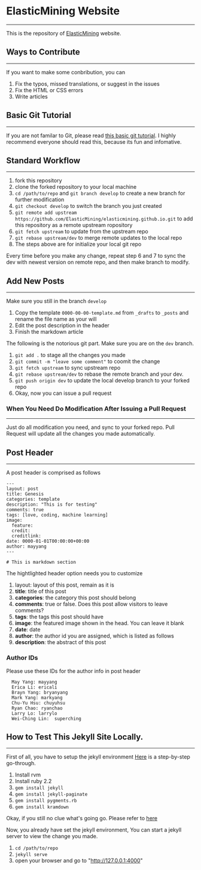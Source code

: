 # ElasticMining Website
----

This is the repository of [ElasticMining](http://www.elasticmining.com) website.

## Ways to Contribute
----
If you want to make some conbribution, you can

1. Fix the typos, missed translations, or suggest in the issues
2. Fix the HTML or CSS errors
3. Write articles


## Basic Git Tutorial
----
If you are not familar to Git, please read [this basic git tutorial](http://www.slideshare.net/pokaichang72/git-42427674).
I highly recommend everyone should read this, because its fun and infomative.

## Standard Workflow
----
1. fork this repository
2. clone the forked repository to your local machine
3. `cd /path/to/repo` and `git branch develop` to create a new branch for further modification
4. `git checkout develop` to switch the branch you just created
5. `git remote add upstream https://github.com/ElasticMining/elasticmining.github.io.git` to add this repository as a remote upstream ropository
6. `git fetch upstream` to update from the upstream repo
7. `git rebase upstream/dev` to merge remote updates to the local repo 
8. The steps above are for initialize your local git repo

Every time before you make any change, repeat step 6 and  7 to sync the dev with newest version on remote repo, and then make branch to modify.


## Add New Posts
-----
Make sure you still in the branch `develop`

1. Copy the template `0000-00-00-template.md` from `_drafts` to `_posts` and rename the file name as your will
2. Edit the post description in the header
3. Finish the markdown article


The following is the notorious git part.
Make sure you are on the `dev` branch.
1. `git add .` to stage all the changes you made
2. `git commit -m "leave some comment"` to coomit the change
3. `git fetch upstream` to sync upstream repo
4. `git rebase upstream/dev` to rebase the remote branch and your dev.
5. `git push origin dev` to update the local develop branch to your forked repo
6. Okay, now you can issue a pull request


### When You Need Do Modification After Issuing a Pull Request
-----

Just do all modification you need, and sync to your forked repo.
Pull Request will update all the changes you made automatically.


## Post Header
-----

A post header is comprised as follows

```
---
layout: post
title: Genesis
categories: template
description: "This is for testing"
comments: true
tags: [love, coding, machine learning]
image:
  feature:
  credit: 
  creditlink: 
date: 0000-01-01T00:00:00+00:00
author: mayyang
---

# This is markdown section
```
The hightlighted header option needs you to customize

1. layout: layout of this post, remain as it is
2. **title**: title of this post
3. **categories**: the category this post should belong
4. **comments**: true or false. Does this post allow visitors to leave comments?
5. **tags**: the tags this post should have
6. **image**: the featured image shown in the head. You can leave it blank
7. **date**: date
8. **author**: the author id you are assigned, which is listed as follows
9. **description**: the abstract of this post

### Author IDs
Please use these IDs for the author info in post header

```
  May Yang: mayyang
  Erica Li: ericali
  Brayn Yang: bryanyang
  Mark Yang: markyang
  Chu-Yu Hsu: chuyuhsu
  Ryan Chao: ryanchao
  Larry Lo: larrylo
  Wei-Ching Lin:  superching
```


## How to Test This Jekyll Site Locally.
-----
First of all, you have to setup the jekyll environment
[Here](http://networm.me/jekyll-note.html) is a step-by-step go-through.

1. Install rvm
2. Install ruby 2.2
3. `gem install jekyll`
4. `gem install jekyll-paginate`
5. `gem install pygments.rb`
6. `gem install kramdown`

Okay, if you still no clue what's going go.
Please refer to [here](http://networm.me/jekyll-note.html)

Now, you already have set the jekyll environment,
You can start a jekyll server to view the change you made.

1. `cd /path/to/repo`
2. `jekyll serve`
3. open your browser and go to "http://127.0.0.1:4000"

